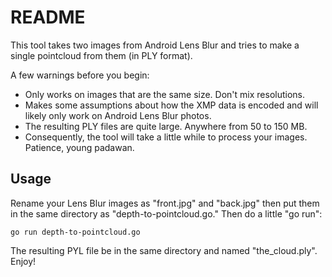 README
==========================

This tool takes two images from Android Lens Blur and tries to make a single pointcloud from them (in PLY format).

A few warnings before you begin:
* Only works on images that are the same size. Don't mix resolutions.
* Makes some assumptions about how the XMP data is encoded and will likely only work on Android Lens Blur photos.
* The resulting PLY files are quite large. Anywhere from 50 to 150 MB.
* Consequently, the tool will take a little while to process your images. Patience, young padawan.

## Usage

Rename your Lens Blur images as "front.jpg" and "back.jpg" then put them in the same directory as "depth-to-pointcloud.go." Then do a little "go run":

	go run depth-to-pointcloud.go

The resulting PYL file be in the same directory and named "the_cloud.ply". Enjoy!

